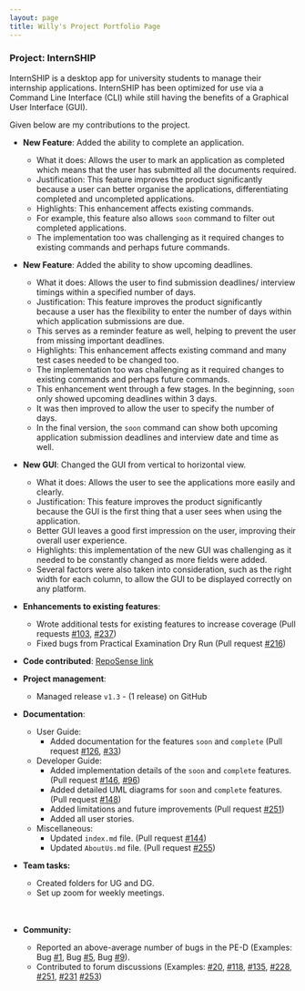 ```yaml
---
layout: page
title: Willy's Project Portfolio Page
---
```


### Project: InternSHIP

InternSHIP is a desktop app for university students to manage their internship applications. 
InternSHIP has been optimized for use via a Command Line Interface (CLI) while still having the benefits of a Graphical User Interface (GUI).

Given below are my contributions to the project.

* **New Feature**: Added the ability to complete an application. 
  * What it does: Allows the user to mark an application as completed which means that the user has submitted all the documents required.
  * Justification: This feature improves the product significantly because a user can better organise the applications, differentiating completed and uncompleted applications.
  * Highlights: This enhancement affects existing commands.
  * For example, this feature also allows `soon` command to filter out completed applications.
  * The implementation too was challenging as it required changes to existing commands and perhaps future commands.

* **New Feature**: Added the ability to show upcoming deadlines.
  * What it does: Allows the user to find submission deadlines/ interview timings within a specified number of days.
  * Justification: This feature improves the product significantly because a user has the flexibility to enter the number of days within which application submissions are due.
  * This serves as a reminder feature as well, helping to prevent the user from missing important deadlines.
  * Highlights: This enhancement affects existing command and many test cases needed to be changed too.
  * The implementation too was challenging as it required changes to existing commands and perhaps future commands.
  * This enhancement went through a few stages. In the beginning, `soon` only showed upcoming deadlines within 3 days. 
  * It was then improved to allow the user to specify the number of days.
  * In the final version, the `soon` command can show both upcoming application submission deadlines and interview date and time as well.

* **New GUI**: Changed the GUI from vertical to horizontal view.
  * What it does: Allows the user to see the applications more easily and clearly.
  * Justification: This feature improves the product significantly because the GUI is the first thing that a user sees when using the application.
  * Better GUI leaves a good first impression on the user, improving their overall user experience.
  * Highlights: this implementation of the new GUI was challenging as it needed to be constantly changed as more fields were added.
  * Several factors were also taken into consideration, such as the right width for each column, to allow the GUI to be displayed correctly on any platform.

* **Enhancements to existing features**:
  * Wrote additional tests for existing features to increase coverage (Pull requests [\#103](https://github.com/AY2122S1-CS2103T-W17-1/tp/pull/103), [\#237](https://github.com/AY2122S1-CS2103T-W17-1/tp/pull/237))
  * Fixed bugs from Practical Examination Dry Run (Pull request [\#216](https://github.com/AY2122S1-CS2103T-W17-1/tp/pull/216))
  
* **Code contributed**: [RepoSense link](https://nus-cs2103-ay2122s1.github.io/tp-dashboard/?search=willyamped&sort=groupTitle&sortWithin=title&since=2021-09-17&timeframe=commit&mergegroup=&groupSelect=groupByRepos&breakdown=false)

* **Project management**:
  * Managed release `v1.3` - (1 release) on GitHub

* **Documentation**:
  * User Guide:
    * Added documentation for the features `soon` and `complete` (Pull request [\#126](https://github.com/AY2122S1-CS2103T-W17-1/tp/pull/126), [\#33](https://github.com/AY2122S1-CS2103T-W17-1/tp/pull/33))
  * Developer Guide:
    * Added implementation details of the `soon` and `complete` features. (Pull request [\#146](https://github.com/AY2122S1-CS2103T-W17-1/tp/pull/146), [\#96](https://github.com/AY2122S1-CS2103T-W17-1/tp/pull/96))
    * Added detailed UML diagrams for `soon` and `complete` features. (Pull request [\#148](https://github.com/AY2122S1-CS2103T-W17-1/tp/pull/148))
    * Added limitations and future improvements (Pull request [\#251](https://github.com/AY2122S1-CS2103T-W17-1/tp/pull/251))
    * Added all user stories. 
  * Miscellaneous:
    * Updated `index.md` file. (Pull request [\#144](https://github.com/AY2122S1-CS2103T-W17-1/tp/pull/144))
    * Updated `AboutUs.md` file. (Pull request [\#255](https://github.com/AY2122S1-CS2103T-W17-1/tp/pull/255))
  
* **Team tasks:**
  * Created folders for UG and DG.
  * Set up zoom for weekly meetings.<br><br><br>
  
* **Community:**
  * Reported an above-average number of bugs in the PE-D (Examples: Bug [\#1](https://github.com/willyamped/ped/issues/1), Bug [\#5](https://github.com/willyamped/ped/issues/5), Bug [\#9](https://github.com/willyamped/ped/issues/9)). 
  * Contributed to forum discussions (Examples: [\#20](https://github.com/nus-cs2103-AY2122S1/forum/issues/20), [\#118](https://github.com/nus-cs2103-AY2122S1/forum/issues/118), [\#135](https://github.com/nus-cs2103-AY2122S1/forum/issues/135), [\#228](https://github.com/nus-cs2103-AY2122S1/forum/issues/228), [\#251](https://github.com/nus-cs2103-AY2122S1/forum/issues/251), [\#231](https://github.com/nus-cs2103-AY2122S1/forum/issues/231) [\#253](https://github.com/nus-cs2103-AY2122S1/forum/issues/253))
  
